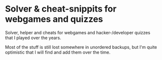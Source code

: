 # Solver & cheat-snippits for webgames and quizzes

Solver, helper and cheats for webgames and hacker-/developer quizzes that I
played over the years.

Most of the stuff is still lost somewhere in unordered backups, but I'm quite
optimistic that I will find and add them over the time.
